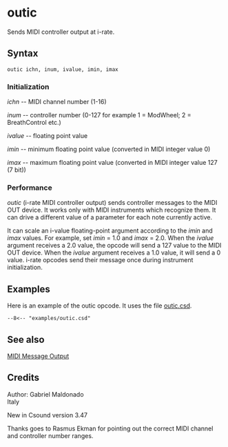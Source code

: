 <!--
id:outic
category:Real-time MIDI:Output
-->
# outic
Sends MIDI controller output at i-rate.

## Syntax
``` csound-orc
outic ichn, inum, ivalue, imin, imax
```

### Initialization

_ichn_ -- MIDI channel number (1-16)

_inum_ -- controller number (0-127 for example 1 = ModWheel; 2 = BreathControl etc.)

_ivalue_ -- floating point value

_imin_ -- minimum floating point value (converted in MIDI integer value 0)

_imax_ -- maximum floating point value (converted in MIDI integer value 127 (7 bit))

### Performance

_outic_ (i-rate MIDI controller output) sends controller messages to the MIDI OUT device. It works only with MIDI instruments which recognize them. It can drive a different value of a parameter for each note currently active.

It can scale an i-value floating-point argument according to the _imin_ and _imax_ values. For example, set _imin_ = 1.0 and _imax_ = 2.0. When the _ivalue_ argument receives a 2.0 value, the opcode will send a 127 value to the MIDI OUT device. When the _ivalue_ argument receives a 1.0 value, it will send a 0 value. i-rate opcodes send their message once during instrument initialization.

## Examples

Here is an example of the outic opcode. It uses the file [outic.csd](../../examples/outic.csd).

``` csound-csd title="Example of the outic opcode." linenums="1"
--8<-- "examples/outic.csd"
```

## See also

[MIDI Message Output](../../midi/output)

## Credits

Author: Gabriel Maldonado<br>
Italy<br>

New in Csound version 3.47

Thanks goes to Rasmus Ekman for pointing out the correct MIDI channel and controller number ranges.
